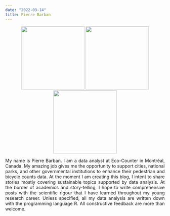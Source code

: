 ```yaml
---
date: "2022-03-14"
title: Pierre Barban
---
```

<p align="center">
<img src="/IMG_0071.JPG" width="200"/> <img src="/IMG_0088.JPG" width="200"/> <img src="/IMG_0056.JPG" width="200"/> 
</p>

<p style='text-align: justify;'>
My name is Pierre Barban. I am a data analyst at Eco-Counter in Montréal, Canada. My amazing job gives me the opportunity to support cities, national parks, and other governmental institutions to enhance their pedestrian and bicycle counts data.
At the moment I am creating this blog, I intent to share stories mostly covering sustainable topics supported by data analysis. At the border of academics and story-telling, I hope to write comprehensive posts with the scientific rigour that I have learned throughout my young research career. Unless specified, all my data analysis are written down with the programming language R. All constructive feedback are more than welcome. 
</p>
